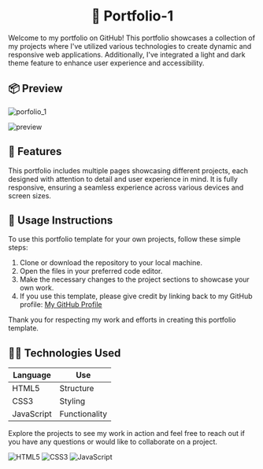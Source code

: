 <h1 align="center">👋 Portfolio-1</h1>

Welcome to my portfolio on GitHub! This portfolio showcases a collection of my projects where I've utilized various technologies to create dynamic and responsive web applications. Additionally, I've integrated a light and dark theme feature to enhance user experience and accessibility.

## 📦 Preview

![porfolio_1](https://github.com/alokraj-05/protfolio-1/assets/121685233/8ba63ccb-bf12-46fc-b050-6b9b229d5462)

![preview](https://portfolio-one-eight-eta.vercel.app/)

## 🧰 Features

This portfolio includes multiple pages showcasing different projects, each designed with attention to detail and user experience in mind. It is fully responsive, ensuring a seamless experience across various devices and screen sizes.

## 👥 Usage Instructions

To use this portfolio template for your own projects, follow these simple steps:

1. Clone or download the repository to your local machine.
2. Open the files in your preferred code editor.
3. Make the necessary changes to the project sections to showcase your own work.
4. If you use this template, please give credit by linking back to my GitHub profile: [My GitHub Profile](https://github.com/alokraj-05)

Thank you for respecting my work and efforts in creating this portfolio template.

## 🧑‍💻 Technologies Used

| Language   | Use           |
| ---------- | ------------- |
| HTML5      | Structure     |
| CSS3       | Styling       |
| JavaScript | Functionality |

Explore the projects to see my work in action and feel free to reach out if you have any questions or would like to collaborate on a project.

![HTML5](https://img.icons8.com/color/48/000000/html-5--v1.png) ![CSS3](https://img.icons8.com/color/48/000000/css3.png) ![JavaScript](https://img.icons8.com/color/48/000000/javascript.png)
